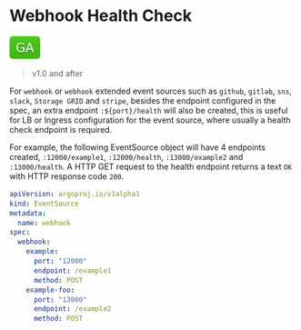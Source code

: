 # Webhook Health Check

![GA](assets/ga.svg)

> v1.0 and after

For `webhook` or `webhook` extended event sources such as `github`, `gitlab`,
`sns`, `slack`, `Storage GRID` and `stripe`, besides the endpoint configured in
the spec, an extra endpoint `:${port}/health` will also be created, this is
useful for LB or Ingress configuration for the event source, where usually a
health check endpoint is required.

For example, the following EventSource object will have 4 endpoints created,
`:12000/example1`, `:12000/health`, `:13000/example2` and `:13000/health`. A
HTTP GET request to the health endpoint returns a text `OK` with HTTP response
code `200`.

```yaml
apiVersion: argoproj.io/v1alpha1
kind: EventSource
metadata:
  name: webhook
spec:
  webhook:
    example:
      port: "12000"
      endpoint: /example1
      method: POST
    example-foo:
      port: "13000"
      endpoint: /example2
      method: POST
```
